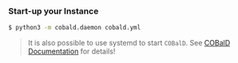 ### Start-up your Instance

```bash
$ python3 -m cobald.daemon cobald.yml
```

> It is also possible to use systemd to start `COBalD`. 
> See [COBalD Documentation](https://cobald.readthedocs.io/en/latest/source/daemon/systemd.html) for details!
